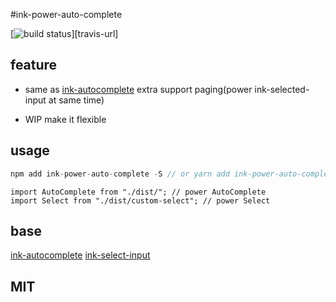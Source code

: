 #ink-power-auto-complete

[![build status][travis-image]][travis-url]

[travis-image]: https://img.shields.io/travis/Sunshine168/egg-mongolass.svg?style=flat-square

## feature

* same as [ink-autocomplete](https://github.com/maticzav/ink-autocomplete) extra support paging(power ink-selected-input at same time)

* WIP make it flexible

## usage 

```js
npm add ink-power-auto-complete -S // or yarn add ink-power-auto-complete
```

```
import AutoComplete from "./dist/"; // power AutoComplete 
import Select from "./dist/custom-select"; // power Select
```
 
 
## base 

[ink-autocomplete](https://github.com/maticzav/ink-autocomplete)
[ink-select-input](https://github.com/vadimdemedes/ink-select-input) 


## MIT



